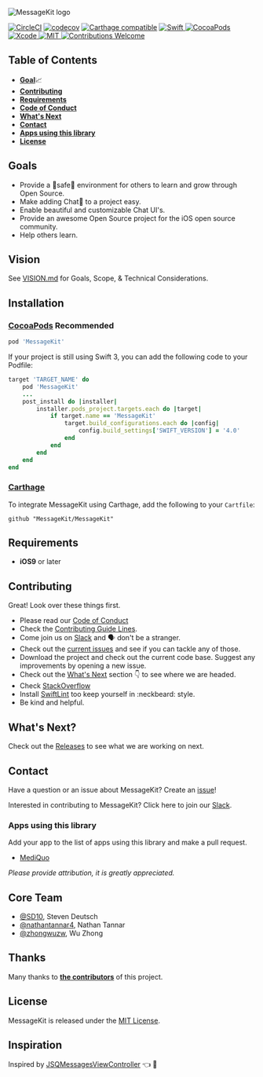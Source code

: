 <p>
  <img src="https://raw.githubusercontent.com/MessageKit/MessageKit/master/Assets/mklogo.png" title="MessageKit logo">
</p>

[![CircleCI](https://circleci.com/gh/MessageKit/MessageKit.svg?style=svg)](https://circleci.com/gh/MessageKit/MessageKit)
[![codecov](https://codecov.io/gh/MessageKit/MessageKit/branch/master/graph/badge.svg)](https://codecov.io/gh/MessageKit/MessageKit)
[![Carthage compatible](https://img.shields.io/badge/Carthage-compatible-4BC51D.svg?style=flat)](https://github.com/Carthage/Carthage)
<a href="https://swift.org">
 <img src="https://img.shields.io/badge/Swift-4-orange.svg"
      alt="Swift" />
</a>
<a href="https://cocoapods.org/">
  <img src="https://cocoapod-badges.herokuapp.com/v/MessageKit/badge.png"
      alt="CocoaPods">
</a>
<a href="https://developer.apple.com/xcode">
  <img src="https://img.shields.io/badge/Xcode-9-blue.svg"
      alt="Xcode">
</a>
<a href="https://opensource.org/licenses/MIT">
  <img src="https://img.shields.io/badge/License-MIT-red.svg"
      alt="MIT">
</a>
<a href="https://github.com/MessageKit/MessageKit/issues">
   <img src="https://img.shields.io/badge/contributions-welcome-brightgreen.svg?style=flat"
        alt="Contributions Welcome">
</a>

## Table of Contents

* [**Goal**](#goals)📈
* [**Contributing**](#contributing)
* [**Requirements**](#requirements)
* [**Code of Conduct**](https://github.com/MessageKit/MessageKit/blob/master/CODE_OF_CONDUCT.md)
* [**What's Next**](#whats-next)
* [**Contact**](#contact)
* [**Apps using this library**](#apps-using-this-library)
* [**License**](#license)


## Goals

- Provide a :rotating_light:safe:rotating_light: environment for others to learn and grow through Open Source.
- Make adding Chat:speech_balloon: to a project easy.
- Enable beautiful and customizable Chat UI's.
- Provide an awesome Open Source project for the iOS open source community.
- Help others learn.

## Vision
See [VISION.md](https://github.com/MessageKit/MessageKit/blob/master/VISION.md) for Goals, Scope, & Technical Considerations.


## Installation
### [CocoaPods](https://cocoapods.org/) **Recommended**
````ruby
pod 'MessageKit'
````

If your project is still using Swift 3, you can add the following code to your Podfile:

````ruby
target 'TARGET_NAME' do
    pod 'MessageKit'
    ...
    post_install do |installer|
        installer.pods_project.targets.each do |target|
            if target.name == 'MessageKit'
                target.build_configurations.each do |config|
                    config.build_settings['SWIFT_VERSION'] = '4.0'
                end
            end
        end
    end
end
````

### [Carthage](https://github.com/Carthage/Carthage)

To integrate MessageKit using Carthage, add the following to your `Cartfile`:

````
github "MessageKit/MessageKit"
````

## Requirements

- **iOS9** or later


## Contributing

Great! Look over these things first.
- Please read our [Code of Conduct](https://github.com/MessageKit/MessageKit/blob/master/Code_of_Conduct.md)
- Check the [Contributing Guide Lines](https://github.com/MessageKit/MessageKit/blob/master/CONTRIBUTING.md).
- Come join us on [Slack](https://join.slack.com/t/messagekit/shared_invite/MjI4NzIzNzMyMzU0LTE1MDMwODIzMDUtYzllYzIyNTU4MA) and 🗣 don't be a stranger. 
- Check out the [current issues](https://github.com/MessageKit/MessageKit/issues) and see if you can tackle any of those. 
- Download the project and check out the current code base. Suggest any improvements by opening a new issue. 
- Check out the [What's Next](#whats-next) section :point_down: to see where we are headed.
- Check [StackOverflow](https://stackoverflow.com/questions/tagged/messagekit)
- Install [SwiftLint](https://github.com/realm/SwiftLint) too keep yourself in :neckbeard: style. 
- Be kind and helpful.  


## What's Next?

Check out the [Releases](https://github.com/MessageKit/MessageKit/releases) to see what we are working on next.

## Contact

Have a question or an issue about MessageKit? Create an [issue](https://github.com/MessageKit/MessageKit/issues/new)!

Interested in contributing to MessageKit? Click here to join our [Slack](https://join.slack.com/t/messagekit/shared_invite/MjI4NzIzNzMyMzU0LTE1MDMwODIzMDUtYzllYzIyNTU4MA).

### Apps using this library

Add your app to the list of apps using this library and make a pull request.

- [MediQuo](https://www.mediquo.com)

*Please provide attribution, it is greatly appreciated.*

## Core Team

- [@SD10](https://github.com/sd10), Steven Deutsch
- [@nathantannar4](https://github.com/nathantannar4), Nathan Tannar
- [@zhongwuzw](https://github.com/zhongwuzw), Wu Zhong

## Thanks

Many thanks to [**the contributors**](https://github.com/MessageKit/MessageKit/graphs/contributors) of this project.

## License
MessageKit is released under the [MIT License](https://github.com/MessageKit/MessageKit/blob/master/LICENSE.md).

## Inspiration
Inspired by [JSQMessagesViewController](https://github.com/jessesquires/JSQMessagesViewController) :point_left: :100:
